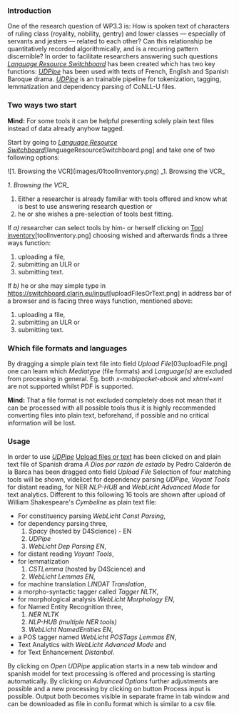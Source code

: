 <h3>Introduction</h3>
<p>One of the research question of WP3.3 is: How is spoken text of characters of ruling class (royality, nobility, gentry) and lower classes — especially of servants and jesters — related to each other? Can this relationship be quantitatively recorded algorithmically, and is a recurring pattern discernible? In order to facilitate researchers answering such questions <a href="https://switchboard.clarin.eu/tools" target="_blank">
<i>Language Resource Switchboard</i></a> has been created which has two key functions:
<a href="http://ufal.mff.cuni.cz/udpipe" target="_blank">
<i>UDPipe</i></a> has been used with texts of French, English and Spanish Baroque drama. <a href="http://ufal.mff.cuni.cz/udpipe" target="_blank">
<i>UDPipe</i></a> is an trainable pipeline for tokenization, tagging, lemmatization and dependency parsing of CoNLL-U files.</p> 
<h3>Two ways two start</h3>
<p>
<b>Mind:</b> For some tools it can be helpful presenting solely plain text files instead of data already anyhow tagged.</p>
<p>Start by going to <a href="https://switchboard.clarin.eu" target="_blank">
<i>Language Resource Switchboard</i></a>[languageResourceSwitchboard.png] and take one of two following options:</p>
![1. Browsing the VCR](images/01toolInventory.png)
_1. Browsing the VCR_

<i>1. Browsing the VCR_</i>
<ol>
<li>Either a researcher is already familiar with tools offered and know what is best to use answering research question or</li>
<li>he or she wishes a pre-selection of tools best fitting.</li>
</ol>
<p>If <i>a)</i> researcher can select tools by him- or herself clicking on <a href="https://switchboard.clarin.eu/tools" target="_blank">Tool inventory</a>[toolInventory.png] choosing wished and afterwards finds a three ways function:</p>
<ol>
<li>uploading a file,</li>
<li>submitting an ULR or </li>
<li>submitting text.</li>
</ol>
<p>If <i>b)</i> he or she may simple type in <a href="https://switchboard.clarin.eu/input" target="_blank">https://switchboard.clarin.eu/input</a>[uploadFilesOrText.png] in address bar of a browser and is facing three ways function, mentioned above:</p>
<ol>
<li>uploading a file,</li>
<li>submitting an ULR or </li>
<li>submitting text.</li>
</ol>
<h3>Which file formats and languages</h3>
<p>By dragging a simple plain text file into field <i>Upload File</i>[03uploadFile.png] one can learn which <i>Mediatype</i> (file formats) and <i>Language(s)</i> are excluded from processing in general. Eg. both <i>x-mobipocket-ebook</i> and <i>xhtml+xml</i> are not supported whilst PDF is supported.</p>
<p>
<b>Mind:</b> That a file format is not excluded completely does not mean that it can be processed with all possible tools thus it is highly recommended converting files into plain text, beforehand, if possible and no critical information will be lost.</p>
<h3>Usage</h3>
<p>In order to use <a href="http://ufal.mff.cuni.cz/udpipe" target="_blank">
<i>UDPipe</i></a> <a href="https://switchboard.clarin.eu/input" target="_blank">Upload files or text</a> has been clicked on and plain text file of Spanish drama <i>A Dios por razón de estado</i> by Pedro Calderón de la Barca has been dragged onto field <i>Upload File</i> Selection of four matching tools will be shown, videlicet for dependency parsing <i>UDPipe</i>, <i>Voyant Tools</i> for distant reading, for NER <i>NLP-HUB</i> and <i>WebLicht Advanced Mode</i> for text analytics. Different to this following 16 tools are shown after upload of William Shakespeare's <i>Cymbeline</i> as plain text file:</p>
<ul>
<li>For constituency parsing <i>WebLicht Const Parsing</i>,</li>
<li>for dependency parsing three,
<ol>
<li><i>Spacy</i> (hosted by D4Science) - EN</li>
<li><i>UDPipe</i></li>
<li><i>WebLicht Dep Parsing EN</i>,</li>
</ol>
</li>
<li>for distant reading <i>Voyant Tools</i>,</li>
<li>for lemmatization
<ol>
<li><i>CSTLemma</i> (hosted by D4Science) and</li>
<li><i>WebLicht Lemmas EN</i>,</li>
</ol>
</li>
<li>for machine translation <i>LINDAT Translation</i>,</li>
<li>a morpho-syntactic tagger called <i>Tagger NLTK</i>,</li>
<li>for morphological analysis <i>WebLicht Morphology EN</i>,</li>
<li>for Named Entity Recognition three,
<ol>
<li><i>NER NLTK</i></li>
<li><i>NLP-HUB (multiple NER tools)</i></li>
<li><i>WebLicht NamedEntities EN</i>,</li>
</ol>
</li>
<li>a POS tagger named <i>WebLicht POSTags Lemmas EN</i>,</li>
<li>Text Analytics with <i>WebLicht Advanced Mode</i> and</li>
<li>for Text Enhancement <i>Distanbol</i>.</li>
</ul>
<p>By clicking on <i>Open</i> <i>UDPipe</i> application starts in a new tab window and spanish model for text processing is offered and processing is starting automatically. By clicking on <i>Advanced Options</i> further adjustments are possible and a new processing by clicking on button Process input is possible. Output both becomes visible in separate frame in tab window and can be downloaded as file in conllu format which is similar to a csv file.</p>

